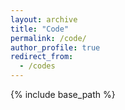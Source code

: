 ```yaml
---
layout: archive
title: "Code"
permalink: /code/
author_profile: true
redirect_from:
  - /codes
---
```


{% include base_path %}


